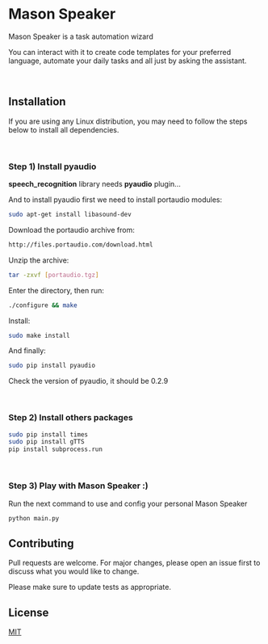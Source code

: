 # Mason Speaker

Mason Speaker is a task automation wizard

You can interact with it to create code templates for your preferred language, automate your daily tasks and all just by asking the assistant.

<br>

## Installation

If you are using any Linux distribution, you may need to follow the steps below to install all dependencies.

<br>

### Step 1) Install pyaudio

**speech_recognition** library needs **pyaudio** plugin...

And to install pyaudio first we need to install portaudio modules:

```bash
sudo apt-get install libasound-dev
```

Download the portaudio archive from:

```bash
http://files.portaudio.com/download.html
```

Unzip the archive:

```bash
tar -zxvf [portaudio.tgz]
```

Enter the directory, then run:

```bash
./configure && make
```

Install:

```bash
sudo make install
```

And finally:

```bash
sudo pip install pyaudio
```

Check the version of pyaudio, it should be 0.2.9

<br>

### Step 2) Install others packages

```bash
sudo pip install times
sudo pip install gTTS
pip install subprocess.run
```

<br>

### Step 3) Play with Mason Speaker :)

Run the next command to use and config your personal Mason Speaker

```bash
python main.py
```

## Contributing

Pull requests are welcome. For major changes, please open an issue first to discuss what you would like to change.

Please make sure to update tests as appropriate.

## License

[MIT](https://choosealicense.com/licenses/mit/)
